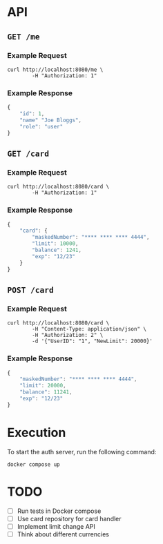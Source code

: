 # API

## `GET /me`

### Example Request

```
curl http://localhost:8080/me \
        -H "Authorization: 1"
```

### Example Response

```javascript
{
    "id": 1,
    "name" "Joe Bloggs",
    "role": "user"
}
```

## `GET /card`

### Example Request

```
curl http://localhost:8080/card \
        -H "Authorization: 1"
```

### Example Response

```javascript
{
    "card": {
        "maskedNumber": "**** **** **** 4444",
        "limit": 10000,
        "balance": 1241,
        "exp": "12/23"
    }
}
```

## `POST /card`

### Example Request

```
curl http://localhost:8080/card \
        -H "Content-Type: application/json" \
        -H "Authorization: 2" \
        -d '{"UserID": "1", "NewLimit": 20000}'
```

### Example Response

```javascript
{
    "maskedNumber": "**** **** **** 4444",
    "limit": 20000,
    "balance": 11241,
    "exp": "12/23"
}
```

# Execution

To start the auth server, run the following command:

    docker compose up

# TODO

- [ ] Run tests in Docker compose
- [ ] Use card repository for card handler
- [ ] Implement limit change API
- [ ] Think about different currencies